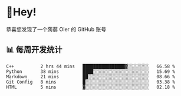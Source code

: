 # 👋Hey!
恭喜您发现了一个蒟蒻 OIer 的 GitHub 账号

## 📊 每周开发统计
<!--START_SECTION:waka-->
```text
C++          2 hrs 44 mins   ████████████████▓░░░░░░░░   66.58 % 
Python       38 mins         ████░░░░░░░░░░░░░░░░░░░░░   15.69 % 
Markdown     21 mins         ██░░░░░░░░░░░░░░░░░░░░░░░   08.66 % 
Git Config   8 mins          █░░░░░░░░░░░░░░░░░░░░░░░░   03.38 % 
HTML         5 mins          ▓░░░░░░░░░░░░░░░░░░░░░░░░   02.18 % 
```
<!--END_SECTION:waka-->
